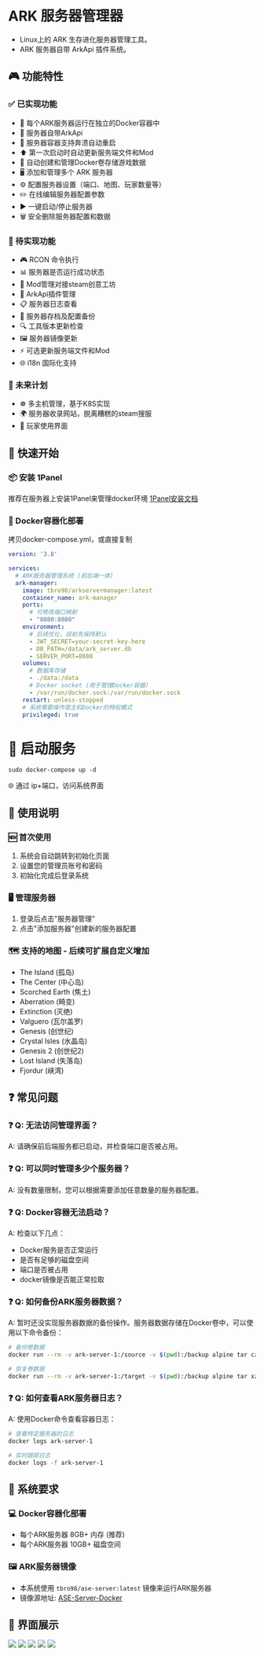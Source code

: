 # ARK 服务器管理器

- Linux上的 ARK 生存进化服务器管理工具。
- ARK 服务器自带 ArkApi 插件系统。

## 🎮 功能特性

### ✅ 已实现功能
- 🐳 每个ARK服务器运行在独立的Docker容器中
- 🔌 服务器自带ArkApi
- 🔄 服务器容器支持奔溃自动重启
- ⬆️ 第一次启动时自动更新服务端文件和Mod
- 💾 自动创建和管理Docker卷存储游戏数据
- 🖥️ 添加和管理多个 ARK 服务器
- ⚙️ 配置服务器设置（端口、地图、玩家数量等）
- ✏️ 在线编辑服务器配置参数
- ▶️ 一键启动/停止服务器
- 🗑️ 安全删除服务器配置和数据

### 🚧 待实现功能
- 🎮 RCON 命令执行
- 📊 服务器是否运行成功状态
- 🎨 Mod管理对接steam创意工坊
- 🔧 ArkApi插件管理
- 📋 服务器日志查看
- 💾 服务器存档及配置备份
- 🔍 工具版本更新检查
- 🖼️ 服务器镜像更新
- ⚡ 可选更新服务端文件和Mod
- 🌐 i18n 国际化支持
  
### 🚀 未来计划
- ☸️ 多主机管理，基于K8S实现
- 🌍 服务器收录网站，脱离糟糕的steam搜服
- 👥 玩家使用界面


## 🚀 快速开始

### 📦 安装 1Panel
推荐在服务器上安装1Panel来管理docker环境
[1Panel安装文档](https://1panel.cn/docs/v2/installation/online_installation/)

### 🐳 Docker容器化部署

拷贝docker-compose.yml，或直接复制
```yml
version: '3.8'

services:
  # ARK服务器管理系统 (前后端一体)
  ark-manager:
    image: tbro98/arkservermanager:latest
    container_name: ark-manager
    ports:
      # 可修改端口映射
      - "8080:8080"
    environment:
      # 后续优化，目前先保持默认
      - JWT_SECRET=your-secret-key-here
      - DB_PATH=/data/ark_server.db
      - SERVER_PORT=8080
    volumes:
      # 数据库存储
      - ./data:/data
      # Docker socket (用于管理Docker容器)
      - /var/run/docker.sock:/var/run/docker.sock
    restart: unless-stopped
    # 系统需要操作宿主机Docker的特权模式
    privileged: true

```

# 🚀 启动服务
```
sudo docker-compose up -d
```

🌐 通过 ip+端口，访问系统界面

## 📖 使用说明

### 🆕 首次使用
1. 系统会自动跳转到初始化页面
2. 设置您的管理员账号和密码
3. 初始化完成后登录系统

### 🖥️ 管理服务器
1. 登录后点击"服务器管理"
2. 点击"添加服务器"创建新的服务器配置

### 🗺️ 支持的地图 - 后续可扩展自定义增加
- The Island (孤岛)
- The Center (中心岛)
- Scorched Earth (焦土)
- Aberration (畸变)
- Extinction (灭绝)
- Valguero (瓦尔盖罗)
- Genesis (创世纪)
- Crystal Isles (水晶岛)
- Genesis 2 (创世纪2)
- Lost Island (失落岛)
- Fjordur (峡湾)

## ❓ 常见问题

### ❓ Q: 无法访问管理界面？
A: 请确保前后端服务都已启动，并检查端口是否被占用。

### ❓ Q: 可以同时管理多少个服务器？
A: 没有数量限制，您可以根据需要添加任意数量的服务器配置。

### ❓ Q: Docker容器无法启动？
A: 检查以下几点：
- Docker服务是否正常运行
- 是否有足够的磁盘空间
- 端口是否被占用
- docker镜像是否能正常拉取

### ❓ Q: 如何备份ARK服务器数据？
A: 暂时还没实现服务器数据的备份操作。服务器数据存储在Docker卷中，可以使用以下命令备份：
```bash
# 备份卷数据
docker run --rm -v ark-server-1:/source -v $(pwd):/backup alpine tar czf /backup/ark-server-1-backup.tar.gz -C /source .

# 恢复卷数据
docker run --rm -v ark-server-1:/target -v $(pwd):/backup alpine tar xzf /backup/ark-server-1-backup.tar.gz -C /target
```

### ❓ Q: 如何查看ARK服务器日志？
A: 使用Docker命令查看容器日志：
```bash
# 查看特定服务器的日志
docker logs ark-server-1

# 实时跟踪日志
docker logs -f ark-server-1
```

## 🔧 系统要求

### 💻 Docker容器化部署
- 每个ARK服务器 8GB+ 内存 (推荐)
- 每个ARK服务器 10GB+ 磁盘空间


### 🖼️ ARK服务器镜像
- 本系统使用 `tbro98/ase-server:latest` 镜像来运行ARK服务器
- 镜像源地址: [ASE-Server-Docker](https://github.com/tbro199803/ASE-Server-Docker)

## 📸 界面展示
![](./docs/imgs/img_servers.png)
![](./docs/imgs/ima_base.png)
![](./docs/imgs/img_GameUserSettings.png)
![](./docs/imgs/img_GameIni.png)
![](./docs/imgs/img_args.png)